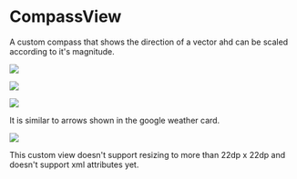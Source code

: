 # CompassView
A custom compass that shows the direction of a vector ahd can be scaled according to it's magnitude.

![](https://lh3.googleusercontent.com/GXpg43IybiB7L-hIk3V2ICWhRckb16rCWAB_eqID3L1FOXC3ikkDnsR9kyeyw9WLOesa4S-BfVG7PQ2EOId-evxfBhTkitsNDuOTZwWDr29CznH8qxzb7n7dy-H4GfiDNNFiyX_opgQkNTNqPJUi23OGFzH66ubd8X7vBx-hJeAWlXLr2WfKWRDROiK6rWm3wy130nLMpem9vo7eXII0blwvr2jtqO1IedBNcSgGRldd86Hj25t4wilgV_dUDUtIeeg_PuxdTwmyjSbz37iw8CdoONOf6UIYtgoqbDVfZXoxrBInUbgSMJgkXeAZn5t9TTpfnTZQmJ8Q6vgRN3jCbkmL3OLH19Ut6dV9SeRQv85A3jMTLtHy99mIeZq5F1WpNwPtJnKDujZeWSy0MKnTMw6VfRbgxq88QU74Z-2kII-9a3LWDP7qvgJSX09gMweRY47XgqddSPgiv4dn_qnZNGVG8Ly1X6LgHhFtTXlMkWGz2upNXRGiga38dm77P7JAtN-3VAsasLKP1fIbRT_6-BhrRB223UXJvQ2uoiJdhfFRD2i2G2z9zTJ-_mcy2ocSTOmzebVgNW3AWnygfZnn-6C9aHAt5q-bI3k1gZ4L8_y_xy8V=w345-h613-no)

![](https://lh3.googleusercontent.com/fZrv61sXolWy2jTFm_4m5WsladjIB1kxmZ9miI15VIT5Bvl60zayOg4BVCLR0wlDvvQZ0avKEiNpUhUxVTrvwVYzezQMsPeCt_1RVD2TayzM2ew0F-OCL-DVQdSBbmXCF1jDqkkiS9_QSS541QRhrLKiD1gtU44xrysdd-qYrulZkCLkfPSYPhVamLU6QduBSz5CAawUr5GuXnS4ra5kDlih11pljkE157Yt5VZZdgXt3Te5LWfOgk3jciknztZPnG4x-UJ1oSsBuiQs_dMxJERbay-MC2Slr0gVbCO3EfcaFRUrZJggUlTEf59GF9z7dSR0Hk2IaH1rM9d2huHlvkqquwKB2vsx8upihbAp0wLcZ5u76fCzBjYSGaFs5gNr7hsOntw4K9VXTy3Tknag4XOyvv3y1JY4DKR50VCETIOkxPqjzuh_Lhv3hBYyT1lrAp1ATuDRPPt59sOw7_igtp9bXWw300UZwvgqGJpo2BElmVfybXg-gLJLedPd-VaUV434tbqFEx4PsbrXk2rU5xpZq-p2ihqPtMn-MCpU4VvEFTLcToXByUIxWKXLq74cGL0ZmggEJ3F4Jx8AiEHgmW3daO9qi0z7pKEJWNuuYn03DC1S=w345-h613-no)

![](https://lh3.googleusercontent.com/ClLF357y1u8ZZJRryJGua6gmYzgIpd138BIPRC4SSO2QY8pBgIlC9S_c_ld7lW1sudmrVQEIn9iQE6skH-sxqB4x8TqupkuQORxJgQ3zuSZocD5NGlykGXPlzpZdD-5cg8h4y2nLphd97lZ-a1XjJL_HxY8eu7ekHua0EvYKnwdpw2sn7MFTsY0JQurramBpVxJxP9vF8lbpCUJWMmAk5tVO3sWX2ll4ZZIy5TfX_8YCA576paIRs2eazGMkEptI1ZJC538Z84uAS-vUsEENlqGfRsV1QRkD4ApvVfLaULjKmQe5RTgtDZb8Z3tLgqTAwXUSi3bqcuJtUKQd1hiZDzq4J0YqfsJh2m-oGTtWOoSaHOnHklB8C-IlquJKHPZijYuucKs7d3p5B-ajEOJx8_NyzZNslGr5mWBHYwWpN1DgcVcae44wNoLG3izACIVXXCdrfRvLvDbpL-H4ob3Ls1v3QimO0v4GDfnNsrihSbnZp6P9ummuqvgQ1rq8j0TTGuwANxLHc5zzzEzq9QhwZXc5PgS6ff0bHK40sNrxUpUdlto9pkHTbeo-M_YGzgbHqUBQ3g503mW5xiiKqdGdxRvM6hBkmc4Cs7RlgX1ueebwAaJQ=w345-h613-no)

It is similar to arrows shown in the google weather card.

![](https://lh3.googleusercontent.com/QTx0sDvelWn0naACyNebNBd9GAGUb5X3jyRdBKYE6TAPARILjCdG-aY8yzPrilD3r0GLdYfmk8h_Q_-5fq1pLtnF-7rGZhmT4yuk1Q9mG-mcS0fSIEcTHUBa-Q3PR7xEuvJ_KFyUXlFcGY-uuVwvK9C09z9cCdqf8REZNmv1I8fS8zu2am0M-Z-loC2QTtmr75S21TeArSLuF1Rkd3U-X2U_hyX8RMy3Ua9QEIWF470eCMiUjuFUIjfgWDtYKBq7NcthwLpg_6g-XrqU-urbvahut2OvqpQQXgo0dxogtSqefwTlBA8NIv9-EAMfVcO4hszU1OOKieYl9-O-L59h7lt1HOki1g2MXzjdx3CwJMxjojFINkzaAuL_1xDkDDpEUZNHl0G3NN1bgBaMByyvbWvlgRLpzMdMlaADloKy-qFD3cl4_iPZqkTw5Bi3IyKxx-_-LMD1537gdnucBGW96RJTa_7i2zHBOzKw3F4xi_Ek6ZEIA6rOwx3phOO3d_VOBLoagyn6ulpd5Vt0AE8DV0ccWQU-uOqU9Yw8OfZw53n3g5fqOMMMysHGRVivKqtQiFgTIOaBnOlSHGBMAqkhVU0Thz3ewDL4HGVh1u35EjlKYc_u=w659-h470-no)

This custom view doesn't support resizing to more than 22dp x 22dp and doesn't support xml attributes yet.


